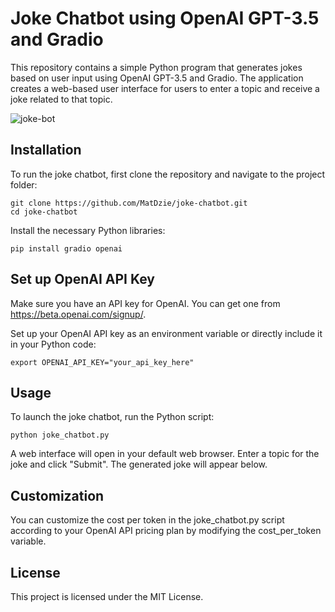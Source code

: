 # Joke Chatbot using OpenAI GPT-3.5 and Gradio
This repository contains a simple Python program that generates jokes based on user input using OpenAI GPT-3.5 and Gradio. The application creates a web-based user interface for users to enter a topic and receive a joke related to that topic.

![joke-bot](https://user-images.githubusercontent.com/7393868/232312690-2c07b28f-f5e1-43b5-b741-9bd808e31585.PNG)

## Installation
To run the joke chatbot, first clone the repository and navigate to the project folder:

```
git clone https://github.com/MatDzie/joke-chatbot.git
cd joke-chatbot
```

Install the necessary Python libraries:
```
pip install gradio openai
```
## Set up OpenAI API Key
Make sure you have an API key for OpenAI. You can get one from https://beta.openai.com/signup/.

Set up your OpenAI API key as an environment variable or directly include it in your Python code:

```
export OPENAI_API_KEY="your_api_key_here"
```

## Usage
To launch the joke chatbot, run the Python script:

```
python joke_chatbot.py
```
A web interface will open in your default web browser. Enter a topic for the joke and click "Submit". The generated joke will appear below.

## Customization
You can customize the cost per token in the joke_chatbot.py script according to your OpenAI API pricing plan by modifying the cost_per_token variable.

## License
This project is licensed under the MIT License.

